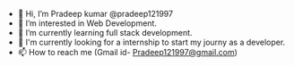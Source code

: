 - 👋 Hi, I’m Pradeep kumar @pradeep121997
- 👀 I’m interested in Web Development.
- 🌱 I’m currently learning full stack development.
- 💞️ I'm currently looking for a internship to start my journy as a developer.
- 📫 How to reach me (Gmail id- Pradeep121997@gmail.com)

<!---
pradeep121997/pradeep121997 is a ✨ special ✨ repository because its `README.md` (this file) appears on your GitHub profile.
You can click the Preview link to take a look at your changes.
--->
